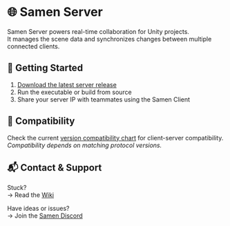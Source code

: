 # 🌐 Samen Server

Samen Server powers real-time collaboration for Unity projects.  
It manages the scene data and synchronizes changes between multiple connected clients.

## 🚀 Getting Started

1. [Download the latest server release](https://github.com/Samen-Unity/samen-host/releases)  
2. Run the executable or build from source  
3. Share your server IP with teammates using the Samen Client  

## 🔌 Compatibility

Check the current [version compatibility chart](https://github.com/Samen-Unity#-version-compatibility) for client-server compatibility.  
*Compatibility depends on matching protocol versions.*

## 📬 Contact & Support
Stuck?  
→ Read the [Wiki](https://github.com/Samen-Unity/samen-host/wiki)

Have ideas or issues?  
→ Join the [Samen Discord](https://discord.gg/2W5ndZPGf9)  
